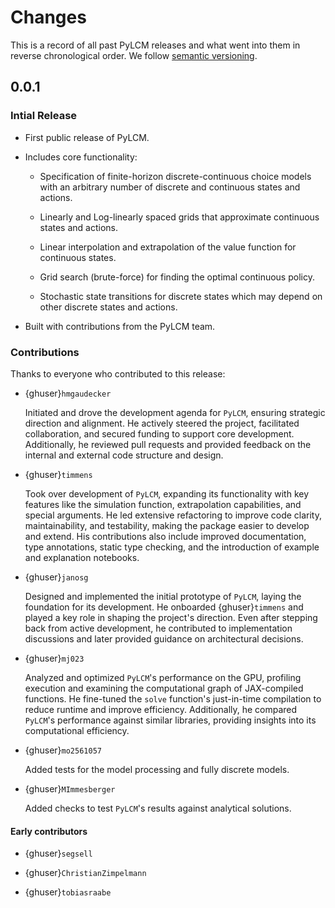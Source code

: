 # Changes


This is a record of all past PyLCM releases and what went into them in reverse
chronological order. We follow [semantic versioning](https://semver.org/).


## 0.0.1

### Intial Release

- First public release of PyLCM.

- Includes core functionality:

    - Specification of finite-horizon discrete-continuous choice models with an
       arbitrary number of discrete and continuous states and actions.

    - Linearly and Log-linearly spaced grids that approximate continuous states and
      actions.

    - Linear interpolation and extrapolation of the value function for continuous
       states.

    - Grid search (brute-force) for finding the optimal continuous policy.

    - Stochastic state transitions for discrete states which may depend on other
      discrete states and actions.

- Built with contributions from the PyLCM team.


### Contributions

Thanks to everyone who contributed to this release:

- {ghuser}`hmgaudecker`

  Initiated and drove the development agenda for `PyLCM`, ensuring strategic direction
  and alignment. He actively steered the project, facilitated collaboration, and secured
  funding to support core development. Additionally, he reviewed pull requests and
  provided feedback on the internal and external code structure and design.

- {ghuser}`timmens`

  Took over development of `PyLCM`, expanding its functionality with key features like
  the simulation function, extrapolation capabilities, and special arguments. He led
  extensive refactoring to improve code clarity, maintainability, and testability,
  making the package easier to develop and extend. His contributions also include
  improved documentation, type annotations, static type checking, and the introduction
  of example and explanation notebooks.

- {ghuser}`janosg`

  Designed and implemented the initial prototype of `PyLCM`, laying the foundation for
  its development. He onboarded {ghuser}`timmens` and played a key role in shaping the
  project's direction. Even after stepping back from active development, he contributed
  to implementation discussions and later provided guidance on architectural decisions.

- {ghuser}`mj023`

  Analyzed and optimized `PyLCM`'s performance on the GPU, profiling execution and
  examining the computational graph of JAX-compiled functions. He fine-tuned the `solve`
  function's just-in-time compilation to reduce runtime and improve efficiency.
  Additionally, he compared `PyLCM`'s performance against similar libraries, providing
  insights into its computational efficiency.

- {ghuser}`mo2561057`

  Added tests for the model processing and fully discrete models.

- {ghuser}`MImmesberger`

  Added checks to test `PyLCM`'s results against analytical solutions.

#### Early contributors

- {ghuser}`segsell`

- {ghuser}`ChristianZimpelmann`

- {ghuser}`tobiasraabe`
